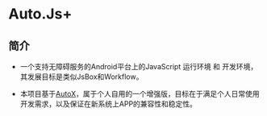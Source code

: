 # Auto.Js+

## 简介

* 一个支持无障碍服务的Android平台上的JavaScript 运行环境 和 开发环境，其发展目标是类似JsBox和Workflow。

* 本项目基于[AutoX](https://github.com/kkevsekk1/AutoX)，属于个人自用的一个增强版，目标在于满足个人日常使用开发需求，以及保证在新系统上APP的兼容性和稳定性。

